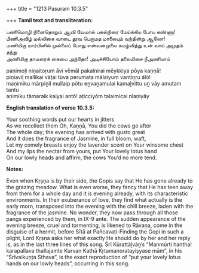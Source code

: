 +++
title = "1213 Pasuram 10.3.5"

+++
**Tamil text and transliteration:**

பணிமொழி நினைதொறும் ஆவி வேமால் பகல்நிரை மேய்க்கிய போய கண்ணா!  
பிணிஅவிழ் மல்லிகை வாடை தூவ பெருமத மாலையும் வந்தின்று ஆலோ!  
மணிமிகு மார்பினில் முல்லைப் போது என்வனமுலை கமழ்வித்து உன் வாய் அமுதம் தந்து  
அணிமிகு தாமரைக் கையை அந்தோ! அடிச்சியோம் தலைமிசை நீஅணியாய்

paṇimoḻi niṉaitoṟum āvi vēmāl pakalnirai mēykkiya pōya kaṇṇā!  
piṇiaviḻ mallikai vāṭai tūva perumata mālaiyum vantiṉṟu ālō!  
maṇimiku mārpiṉil mullaip pōtu eṉvaṉamulai kamaḻvittu uṉ vāy amutam tantu  
aṇimiku tāmaraik kaiyai antō! aṭicciyōm talaimicai nīaṇiyāy

**English translation of verse 10.3.5:**

Your soothing words put our hearts in jitters  
As we recollect them Oh, Kaṇṇā, You did the cows go after  
The whole day; the evening has arrived with gusto great  
And it does the fragrance of Jasmine, in full bloom, waft,  
Let my comely breasts enjoy the lavender scent on Your winsome chest  
And my lips the nectar from yours, put Your lovely lotus hand  
On our lowly heads and affirm, the cows You’d no more tend.

**Notes:**

Even when Kṛṣṇa is by their side, the Gopis say that He has gone already to the grazing meadow. What is even worse, they fancy that He has teen away from them for a whole day and it is evening already, with its characteristic environments. In their exuberance of love, they find what actually is the early morn, transposed into the evening with the chill breeze, laden with the fragrance of the jasmine. No wonder, they now pass through all those pangs experienced by them, in IX-9 ante. The sudden appearance of the evening breeze, cruel and tormenting, is likened to Rāvaṇa, come in the disguise of a hermit, before Sītā at Pañcavaṭi-Finding the Gopi in such a plight, Lord Kṛṣṇa asks her what exactly He should do by her and her reply is, as in the last three lines of this song. Śrī Kūrattāḻvāṉ’s “Manmūrti hantha! karapallava thallajamte Kurvan Kathā Kṛtamanoratayiṣyase mām”, in his “Śrīvaikuṇṭa Sthava”, is the exact reproduction of “put your lovely lotus hands on our lowly heads”, occurring in this song.


